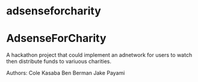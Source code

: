 # adsenseforcharity
<h1>AdsenseForCharity</h1>

A hackathon project that could implement an adnetwork for users to watch then distribute funds to variuous charities.

Authors:
Cole Kasaba
Ben Berman
Jake Payami
